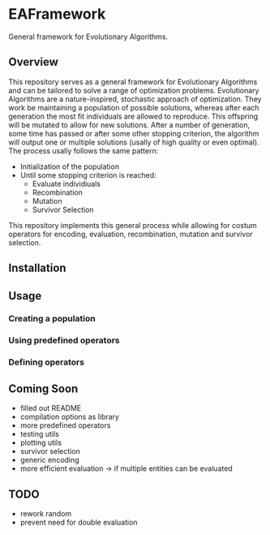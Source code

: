 # EAFramework
General framework for Evolutionary Algorithms.

## Overview

This repository serves as a general framework for Evolutionary Algorithms and can be tailored to solve a range of optimization problems.
Evolutionary Algorithms are a nature-inspired, stochastic approach of optimization. They work be maintaining a population of possible solutions, whereas after each generation the most fit individuals are allowed to reproduce. This offspring will be mutated to allow for new solutions. After a number of generation, some time has passed or after some other stopping criterion, the algorithm will output one or multiple solutions (usally of high quality or even optimal).
The process usally follows the same pattern:
- Initialization of the population
- Until some stopping criterion is reached:
    - Evaluate individiuals
    - Recombination
    - Mutation
    - Survivor Selection

This repository implements this general process while allowing for costum operators for encoding, evaluation, recombination, mutation and survivor selection.

## Installation

## Usage
### Creating a population
### Using predefined operators
### Defining operators

## Coming Soon
- filled out README
- compilation options as library
- more predefined operators
- testing utils
- plotting utils
- survivor selection
- generic encoding
- more efficient evaluation -> if multiple entities can be evaluated

## TODO
- rework random
- prevent need for double evaluation